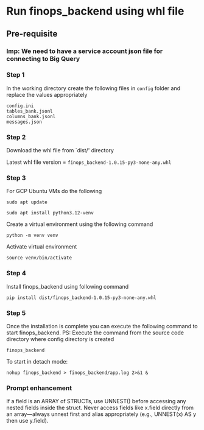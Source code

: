 # Run finops_backend using whl file

## Pre-requisite

### Imp: We need to have a service account json file for connecting to Big Query

### Step 1
In the working directory create the following files in `config` folder and replace the values appropriately

```
config.ini
tables_bank.jsonl
columns_bank.jsonl
messages.json
```

### Step 2

Download the whl file from `dist/' directory

Latest whl file version = `finops_backend-1.0.15-py3-none-any.whl`

### Step 3

For GCP Ubuntu VMs do the following

`sudo apt update`

`sudo apt install python3.12-venv`

Create a virtual environment using the following command

` python -m venv venv `

Activate virtual environment

` source venv/bin/activate `

### Step 4

Install finops_backend using following command

` pip install dist/finops_backend-1.0.15-py3-none-any.whl `

### Step 5

Once the installation is complete you can execute the following command to start finops_backend. PS: Execute the command from the source code directory where config directory is created

` finops_backend `

To start in detach mode:

`nohup finops_backend > finops_backend/app.log 2>&1 &`

### Prompt enhancement

If a field is an ARRAY of STRUCTs, use UNNEST() before accessing any nested fields inside the struct. Never access fields like x.field directly from an array—always unnest first and alias appropriately (e.g., UNNEST(x) AS y then use y.field).
